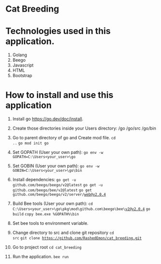 # Cat Breeding

# Technologies used in this application.

1. Golang
2. Beego
3. Javascript
4. HTML
5. Bootstrap

# How to install and use this application

1. Install go https://go.dev/doc/install.

2. Create those directories inside your Users directory:
   /go
   /go/src
   /go/bin

3. Go to parent directory of go and Create mod file.
   <code>cd ..</code>
   <code>go mod init go</code>

4. Set GOPATH (User your own path):
   <code>go env -w GOPATH=C:\Users\<your_user>\go</code>

5. Set GOBIN (User your own path):
   <code>go env -w GOBIN=C:\Users\<your_user>\go\bin</code>

6. Install dependencies:
   <code>go get -u github.com/beego/beego/v2@latest</code>
   <code>go get -u github.com/beego/bee/v2@latest</code>
   <code>go get github.com/beego/beego/v2/server/web@v2.0.4</code>

7. Build Bee tools (User your own path):
   <code>cd C:\Users\<your_user>\go\pkg\mod\github.com\beego\bee\v2@v2.0.4</code>
   <code>go build</code>
   <code>copy bee.exe %GOPATH%\bin</code>

8. Set bee tools to environment variable.

9. Change directory to src and clone git repository
   <code>cd src</code>
   <code>git clone https://github.com/RashedEmon/cat_breeding.git</code>

10. Go to project root
    <code>cd cat_breeding</code>

11. Run the application.
    <code>bee run</code>

